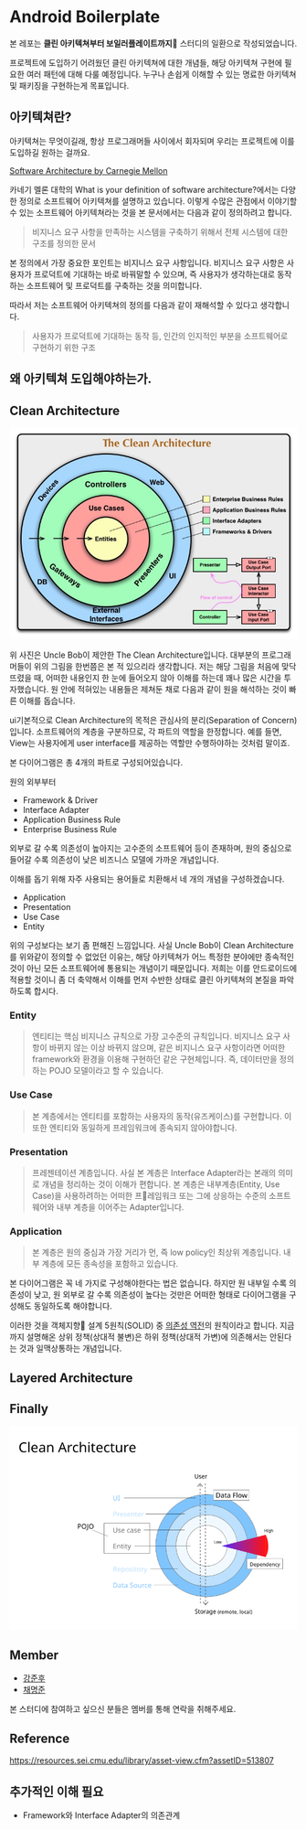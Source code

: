 # Android Boilerplate

본 레포는 **클린 아키텍쳐부터 보일러플레이트까지🍭** 스터디의 일환으로 작성되었습니다. 

프로젝트에 도입하기 어려웠던 클린 아키텍쳐에 대한 개념들, 해당 아키텍쳐 구현에 필요한 여러 패턴에 대해 다룰 예정입니다. 누구나 손쉽게 이해할 수 있는 명료한 아키텍쳐 및 패키징을 구현하는게 목표입니다.

## 아키텍쳐란?
아키텍쳐는 무엇이길래, 항상 프로그래머들 사이에서 회자되며 우리는 프로젝트에 이를 도입하길 원하는 걸까요.

[Software Architecture by Carnegie Mellon](https://resources.sei.cmu.edu/asset_files/FactSheet/2010_010_001_513810.pdf)

카네기 멜론 대학의 What is your definition of software architecture?에서는 다양한 정의로 소프트웨어 아키텍쳐를 설명하고 있습니다. 이렇게 수많은 관점에서 이야기할 수 있는 소프트웨어 아키텍쳐라는 것을 본 문서에서는 다음과 같이 정의하려고 합니다.

> 비지니스 요구 사항을 만족하는 시스템을 구축하기 위해서 전체 시스템에 대한 구조를 정의한 문서

본 정의에서 가장 중요한 포인트는 비지니스 요구 사항입니다. 비지니스 요구 사항은 사용자가 프로덕트에 기대하는 바로 바꿔말할 수 있으며, 즉 사용자가 생각하는대로 동작하는 소프트웨어 및 프로덕트를 구축하는 것을 의미합니다.

따라서 저는 소프트웨어 아키텍쳐의 정의를 다음과 같이 재해석할 수 있다고 생각합니다.
> 사용자가 프로덕트에 기대하는 동작 등, 인간의 인지적인 부분을 소프트웨어로 구현하기 위한 구조


## 왜 아키텍쳐 도입해야하는가.

## Clean Architecture
![clean_architecture](./image/clean_architecture.jpg)

위 사진은 Uncle Bob이 제안한 The Clean Architecture입니다. 대부분의 프로그래머들이 위의 그림을 한번쯤은 본 적 있으리라 생각합니다. 저는 해당 그림을 처음에 맞닥뜨렸을 때, 어떠한 내용인지 한 눈에 들어오지 않아 이해를 하는데 꽤나 많은 시간을 투자했습니다. 원 안에 적혀있는 내용들은 제쳐둔 채로 다음과 같이 원을 해석하는 것이 빠른 이해를 돕습니다.

ui기본적으로 Clean Architecture의 목적은 관심사의 분리(Separation of Concern)입니다. 소프트웨어의 계층을 구분하므로, 각 파트의 역할을 한정합니다. 예를 들면, View는 사용자에게 user interface를 제공하는 역할만 수행하야하는 것처럼 말이죠.

본 다이어그램은 총 4개의 파트로 구성되어있습니다. 

원의 외부부터 
- Framework & Driver
- Interface Adapter
- Application Business Rule
- Enterprise Business Rule

외부로 갈 수록 의존성이 높아지는 고수준의 소프트웨어 등이 존재하며, 원의 중심으로 들어갈 수록 의존성이 낮은 비즈니스 모델에 가까운 개념입니다.

이해를 돕기 위해 자주 사용되는 용어들로 치환해서 네 개의 개념을 구성하겠습니다.

- Application
- Presentation
- Use Case
- Entity

위의 구성보다는 보기 좀 편해진 느낌입니다. 사실 Uncle Bob이 Clean Architecture를 위와같이 정의할 수 없었던 이유는, 해당 아키텍쳐가 어느 특정한 분야에만 종속적인 것이 아닌 모든 소프트웨어에 통용되는 개념이기 때문입니다. 저희는 이를 안드로이드에 적용할 것이니 좀 더 축약해서 이해를 먼저 수반한 상태로 클린 아키텍쳐의 본질을 파악하도록 합시다.

### Entity
> 엔티티는 핵심 비지니스 규칙으로 가장 고수준의 규칙입니다. 비지니스 요구 사항이 바뀌지 않는 이상 바뀌지 않으며, 같은 비지니스 요구 사항이라면 어떠한 framework와 환경을 이용해 구현하던 같은 구현체입니다. 즉, 데이터만을 정의하는 POJO 모델이라고 할 수 있습니다.

### Use Case
> 본 계층에서는 엔티티를 포함하는 사용자의 동작(유즈케이스)를 구현합니다. 이 또한 엔티티와 동일하게 프레임워크에 종속되지 않아야합니다.

### Presentation
> 프레젠테이션 계층입니다. 사실 본 계층은 Interface Adapter라는 본래의 의미로 개념을 정리하는 것이 이해가 편합니다. 본 계층은 내부계층(Entity, Use Case)을 사용하려하는 어떠한 프레임워크 또는 그에 상응하는 수준의 소프트웨어와 내부 계층을 이어주는 Adapter입니다.

### Application
> 본 계층은 원의 중심과 가장 거리가 먼, 즉 low policy인 최상위 계층입니다. 내부 계층에 모든 종속성을 포함하고 있습니다.

본 다이어그램은 꼭 네 가지로 구성해야한다는 법은 없습니다. 하지만 원 내부일 수록 의존성이 낮고, 원 외부로 갈 수록 의존성이 높다는 것만은 어떠한 형태로 다이어그램을 구성해도 동일하도록 해야합니다.

이러한 것을 객체지향 설계 5원칙(SOLID) 중 [의존성 역전](https://ko.wikipedia.org/wiki/%EC%9D%98%EC%A1%B4%EA%B4%80%EA%B3%84_%EC%97%AD%EC%A0%84_%EC%9B%90%EC%B9%99)의 원칙이라고 합니다. 지금까지 설명해온 상위 정책(상대적 불변)은 하위 정책(상대적 가변)에 의존해서는 안된다는 것과 일맥상통하는 개념입니다.

## Layered Architecture

## Finally
![clean_architecture_final](./image/clean_architecture_final.png)

## Member
- [강준후](https://github.com/stevejhkang)
- [채명준](https://github.com/myungjunChae)


본 스터디에 참여하고 싶으신 분들은 멤버를 통해 연락을 취해주세요.

## Reference
https://resources.sei.cmu.edu/library/asset-view.cfm?assetID=513807

## 추가적인 이해 필요
- Framework와 Interface Adapter의 의존관계